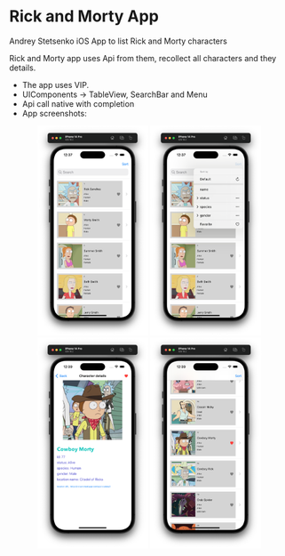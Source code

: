 # Rick and Morty App
Andrey Stetsenko iOS App to list Rick and Morty characters

Rick and Morty app uses Api from them, recollect all characters and they details.
- The app uses VIP.
- UIComponents -> TableView, SearchBar and Menu
- Api call native with completion
- App screenshots:

<p align="center">
<img src="https://github.com/Andruxa7/RickAndMortyApp/blob/main/RickAndMorty_1.png" width="200"/>
<img src="https://github.com/Andruxa7/RickAndMortyApp/blob/main/RickAndMorty_2.png" width="200"/>
<img src="https://github.com/Andruxa7/RickAndMortyApp/blob/main/RickAndMorty_3.png" width="200"/>
<img src="https://github.com/Andruxa7/RickAndMortyApp/blob/main/RickAndMorty_4.png" width="200"/>
</p>

